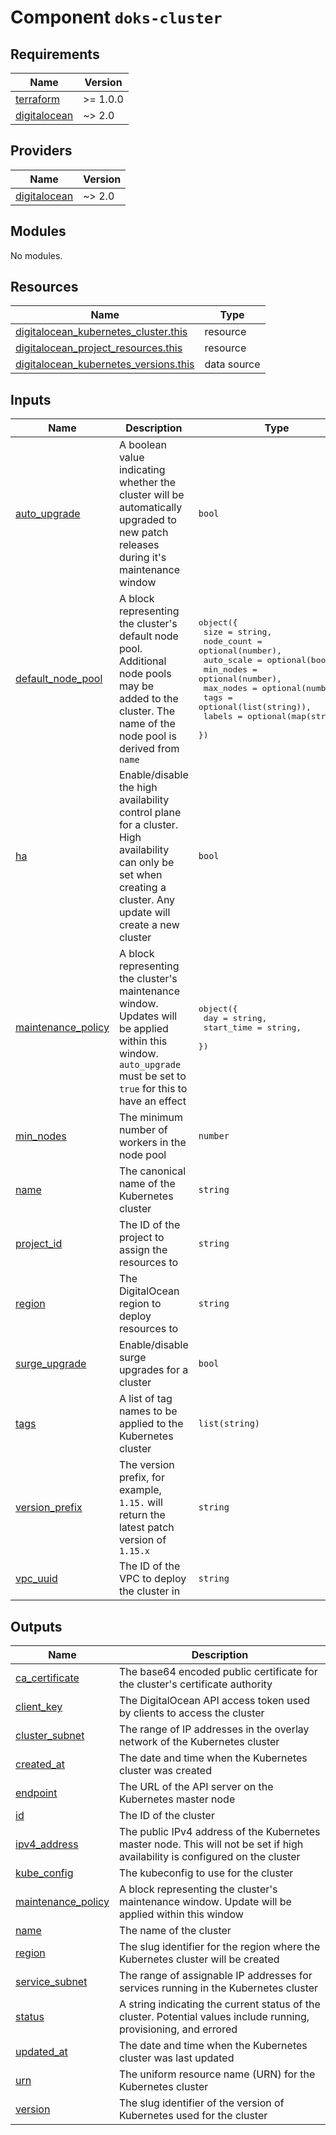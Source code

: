 # Component `doks-cluster`

<!-- BEGINNING OF PRE-COMMIT-TERRAFORM DOCS HOOK -->
## Requirements

| Name | Version |
|------|---------|
| <a name="requirement_terraform"></a> [terraform](#requirement\_terraform) | >= 1.0.0 |
| <a name="requirement_digitalocean"></a> [digitalocean](#requirement\_digitalocean) | ~> 2.0 |

## Providers

| Name | Version |
|------|---------|
| <a name="provider_digitalocean"></a> [digitalocean](#provider\_digitalocean) | ~> 2.0 |

## Modules

No modules.

## Resources

| Name | Type |
|------|------|
| [digitalocean_kubernetes_cluster.this](https://registry.terraform.io/providers/digitalocean/digitalocean/latest/docs/resources/kubernetes_cluster) | resource |
| [digitalocean_project_resources.this](https://registry.terraform.io/providers/digitalocean/digitalocean/latest/docs/resources/project_resources) | resource |
| [digitalocean_kubernetes_versions.this](https://registry.terraform.io/providers/digitalocean/digitalocean/latest/docs/data-sources/kubernetes_versions) | data source |

## Inputs

| Name | Description | Type | Default | Required |
|------|-------------|------|---------|:--------:|
| <a name="input_auto_upgrade"></a> [auto\_upgrade](#input\_auto\_upgrade) | A boolean value indicating whether the cluster will be automatically upgraded to new patch releases during it's maintenance window | `bool` | `false` | no |
| <a name="input_default_node_pool"></a> [default\_node\_pool](#input\_default\_node\_pool) | A block representing the cluster's default node pool. Additional node pools may be<br>added to the cluster. The name of the node pool is derived from `name` | <pre>object({<br>    size       = string,<br>    node_count = optional(number),<br>    auto_scale = optional(bool),<br>    min_nodes  = optional(number),<br>    max_nodes  = optional(number),<br>    tags       = optional(list(string)),<br>    labels     = optional(map(string)),<br>  })</pre> | <pre>{<br>  "auto_scale": true,<br>  "max_nodes": 3,<br>  "min_nodes": 1,<br>  "size": "s-2vcpu-2gb"<br>}</pre> | no |
| <a name="input_ha"></a> [ha](#input\_ha) | Enable/disable the high availability control plane for a cluster.<br>High availability can only be set when creating a cluster. Any update will create a new cluster | `bool` | `false` | no |
| <a name="input_maintenance_policy"></a> [maintenance\_policy](#input\_maintenance\_policy) | A block representing the cluster's maintenance window.<br>Updates will be applied within this window. `auto_upgrade` must be set to `true` for this to have an effect | <pre>object({<br>    day        = string,<br>    start_time = string,<br>  })</pre> | `null` | no |
| <a name="input_min_nodes"></a> [min\_nodes](#input\_min\_nodes) | The minimum number of workers in the node pool | `number` | `1` | no |
| <a name="input_name"></a> [name](#input\_name) | The canonical name of the Kubernetes cluster | `string` | n/a | yes |
| <a name="input_project_id"></a> [project\_id](#input\_project\_id) | The ID of the project to assign the resources to | `string` | `null` | no |
| <a name="input_region"></a> [region](#input\_region) | The DigitalOcean region to deploy resources to | `string` | `"nyc3"` | no |
| <a name="input_surge_upgrade"></a> [surge\_upgrade](#input\_surge\_upgrade) | Enable/disable surge upgrades for a cluster | `bool` | `false` | no |
| <a name="input_tags"></a> [tags](#input\_tags) | A list of tag names to be applied to the Kubernetes cluster | `list(string)` | `[]` | no |
| <a name="input_version_prefix"></a> [version\_prefix](#input\_version\_prefix) | The version prefix, for example, `1.15.` will return the latest patch version of `1.15.x` | `string` | n/a | yes |
| <a name="input_vpc_uuid"></a> [vpc\_uuid](#input\_vpc\_uuid) | The ID of the VPC to deploy the cluster in | `string` | `null` | no |

## Outputs

| Name | Description |
|------|-------------|
| <a name="output_ca_certificate"></a> [ca\_certificate](#output\_ca\_certificate) | The base64 encoded public certificate for the cluster's certificate authority |
| <a name="output_client_key"></a> [client\_key](#output\_client\_key) | The DigitalOcean API access token used by clients to access the cluster |
| <a name="output_cluster_subnet"></a> [cluster\_subnet](#output\_cluster\_subnet) | The range of IP addresses in the overlay network of the Kubernetes cluster |
| <a name="output_created_at"></a> [created\_at](#output\_created\_at) | The date and time when the Kubernetes cluster was created |
| <a name="output_endpoint"></a> [endpoint](#output\_endpoint) | The URL of the API server on the Kubernetes master node |
| <a name="output_id"></a> [id](#output\_id) | The ID of the cluster |
| <a name="output_ipv4_address"></a> [ipv4\_address](#output\_ipv4\_address) | The public IPv4 address of the Kubernetes master node. This will not be set if high availability is configured on the cluster |
| <a name="output_kube_config"></a> [kube\_config](#output\_kube\_config) | The kubeconfig to use for the cluster |
| <a name="output_maintenance_policy"></a> [maintenance\_policy](#output\_maintenance\_policy) | A block representing the cluster's maintenance window. Update will be applied within this window |
| <a name="output_name"></a> [name](#output\_name) | The name of the cluster |
| <a name="output_region"></a> [region](#output\_region) | The slug identifier for the region where the Kubernetes cluster will be created |
| <a name="output_service_subnet"></a> [service\_subnet](#output\_service\_subnet) | The range of assignable IP addresses for services running in the Kubernetes cluster |
| <a name="output_status"></a> [status](#output\_status) | A string indicating the current status of the cluster. Potential values include running, provisioning, and errored |
| <a name="output_updated_at"></a> [updated\_at](#output\_updated\_at) | The date and time when the Kubernetes cluster was last updated |
| <a name="output_urn"></a> [urn](#output\_urn) | The uniform resource name (URN) for the Kubernetes cluster |
| <a name="output_version"></a> [version](#output\_version) | The slug identifier of the version of Kubernetes used for the cluster |
<!-- END OF PRE-COMMIT-TERRAFORM DOCS HOOK -->
